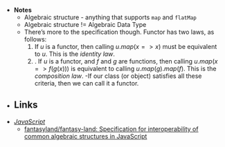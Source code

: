 - **Notes**
	- Algebraic structure - anything that supports `map` and `flatMap`
	- Algebraic structure != Algebraic Data Type
	- There’s more to the specification though. Functor has two laws, as follows:
		1.  If $u$ is a functor, then calling $u.map(x => x)$ must be equivalent to $u$. This is the *identity law*.  
		2.  . If $u$ is a functor, and $f$ and $g$ are functions, then calling $u.map(x => f(g(x)))$ is equivalent to calling $u.map(g).map(f)$. This is the *composition law*.
	-If our class (or object) satisfies all these criteria, then we can call it a functor.
- **Links**
	- 
- *[JavaScript](../../JavaScript.md)*
	- [fantasyland/fantasy-land: Specification for interoperability of common algebraic structures in JavaScript](https://github.com/fantasyland/fantasy-land)
